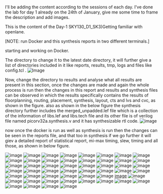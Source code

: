 I'll be adding the content according to the sessions of each day. I've done the lab for day 1 already on the 24th of January, give me some time to frame the description and add images.

This is the content of the Day-1 SKY130_D1_SK3)Getting familiar with openlane.

[NOTE: run Docker and this synthesis reports in two different terminals.] 

starting and working on Docker.

The directory to change it to the latest date directory, it will further give a list of directories included in it like reports, results, tmp, logs and files like config.tcl .
![Image](https://github.com/user-attachments/assets/9129308a-620f-4cbf-90ad-8da17c2844e0)

Now, change the directory to results and analyse what all results are present in this section, once the changes are made and again the whole process is run then the changes in this report and results and synthesis files can be observed in which the results specifically contains the results of floorplanning, routing, placement, synthesis, layout, cts and lvs and cvc, as shown in the figure. also as shown in the below figure the synthesis directory further includes the merged_unpadded.lef file which is a collection of the information of libs.lef and libs.tech file and its other file is of verilog file named picorv32a.synthesis.v and it has synthesizable rtl code. 
![image](https://github.com/user-attachments/assets/99769103-7af6-44ef-8f05-ea7eddcec7b1)

now once the docker is run as well as synthesis is run then the changes can be seen in the reports file, and that too in synthesis if we go further it will giev a detailed report of statistical report, mi-max timing, slew, timing and all those, as shown in below figure.

![image](https://github.com/user-attachments/assets/1caddd3a-55ef-48c4-aff2-17db8c6955bc)
![image](https://github.com/user-attachments/assets/056bcee8-18a8-48f2-a743-c867d815ed14)
![image](https://github.com/user-attachments/assets/41926281-8941-48f1-aabf-28f5db8db9ff)
![image](https://github.com/user-attachments/assets/57ae1a93-4e0f-48cb-83ff-233cedc2d2da)
![image](https://github.com/user-attachments/assets/ddadd7f6-0e51-4611-a1e7-9a7e9351a904)
![image](https://github.com/user-attachments/assets/cd6e8cae-153e-4dee-8dc0-bfe87d3ea406)
![image](https://github.com/user-attachments/assets/d92b8857-5c51-434d-99d5-79cb825310c2)
![image](https://github.com/user-attachments/assets/7f300e8e-5a9a-4602-bd80-726aa4e245de)
![image](https://github.com/user-attachments/assets/bb7a5911-7bec-4757-9c2f-90c1f777720b)
![image](https://github.com/user-attachments/assets/00cc5bc9-602f-4066-b53d-c484f69e8ec4)
![image](https://github.com/user-attachments/assets/3d2b6332-d671-4f10-af9e-89532cb097a8)
![image](https://github.com/user-attachments/assets/b34a477d-7ae9-46ec-a75d-f71822d1ca50)
![image](https://github.com/user-attachments/assets/fe3559a4-7465-4345-8d6a-5e125d53ea3d)
![image](https://github.com/user-attachments/assets/56d39b71-98d0-4eb7-bdcc-06838fe84879)
![image](https://github.com/user-attachments/assets/378fea88-c485-4fe0-9af9-fdbdef272a30)
![image](https://github.com/user-attachments/assets/1caf06db-29ed-442b-9fca-aee2cc4a6aa1)
![image](https://github.com/user-attachments/assets/7b37d6ea-c3c7-4365-81cf-91108b4282ba)
![image](https://github.com/user-attachments/assets/d950c6cd-0317-494f-be5b-8d06d12a3309)
![image](https://github.com/user-attachments/assets/79762558-ba97-413d-a156-7751fa8811ca)
![image](https://github.com/user-attachments/assets/b828f20c-41e0-4a38-9de2-fafc0ecf7e4f)
![image](https://github.com/user-attachments/assets/a0a83d6b-274f-4773-a5a9-8eb13670b232)
![image](https://github.com/user-attachments/assets/2b714da7-90e3-4eef-a6a1-bfc2b0e65311)
![image](https://github.com/user-attachments/assets/59a438de-1dce-4486-981e-9006a6117cbd)
![image](https://github.com/user-attachments/assets/52e9c724-f2fc-474b-855b-2c15593aaf88)
![image](https://github.com/user-attachments/assets/528ff3de-57e3-4160-8137-03d404298948)
![image](https://github.com/user-attachments/assets/7311a23d-eb59-4b16-ac9b-2b8cdf5c83cf)
![image](https://github.com/user-attachments/assets/cdaae9b3-c9a4-494c-b469-6be30ea516c1)
![image](https://github.com/user-attachments/assets/4189e070-c523-467b-8c1c-e092a810ab66)
![image](https://github.com/user-attachments/assets/228a59be-735d-4360-96f6-748ad689a8a9)
![image](https://github.com/user-attachments/assets/a7928f5d-f852-4d07-97cb-90f88b3632e4)
![image](https://github.com/user-attachments/assets/9268ff35-2319-4a84-8612-9b945475e642)
![image](https://github.com/user-attachments/assets/0e37dcd6-a3e6-4ed2-b617-956cf325aab7)
![image](https://github.com/user-attachments/assets/965adeee-5cbd-4db0-a5ac-e2d7f0b2b237)
![image](https://github.com/user-attachments/assets/fa2262c9-9650-4ef9-b7de-7ead107cd013)
![image](https://github.com/user-attachments/assets/148c20da-dd58-4e22-93ec-471464f414db)
![image](https://github.com/user-attachments/assets/980333c8-8056-4c8d-ab54-0398eae7c3b1)
![image](https://github.com/user-attachments/assets/03710ac2-bc90-4426-817b-8e9b95e3b95f)
![image](https://github.com/user-attachments/assets/1a95650c-cade-4066-bd61-1a7f0a027ac4)
[image](https://github.com/user-attachments/assets/8eb52dd2-e6b2-4cb8-81e2-176ad5e526e5)
![image](https://github.com/user-attachments/assets/cb436052-09f2-4092-9c88-1566239b8205)
![image](https://github.com/user-attachments/assets/e21385e2-f951-4b60-ac29-40b086d72b4d)
![image](https://github.com/user-attachments/assets/d4090665-23bf-43bb-a1b1-5734714557fb)
![image](https://github.com/user-attachments/assets/a20525bd-c22d-44c4-aa9b-dcd592e947eb)
![image](https://github.com/user-attachments/assets/0e9ffe27-eb99-4c0f-9205-62a07e062217)
![image](https://github.com/user-attachments/assets/904f786a-69ff-4b32-a143-196bb0727dc3)
![image](https://github.com/user-attachments/assets/34d09aaf-1c1e-4604-9db0-4512deebbe5e)
![image](https://github.com/user-attachments/assets/74237050-1a4e-4f1f-a667-3e59c67cf957)
![image](https://github.com/user-attachments/assets/fe230844-41c7-42be-8e9a-d41cea74b5a2)
![image](https://github.com/user-attachments/assets/cb7dbbd4-0f69-4b62-9bf7-340b6e2b14b3)
![image](https://github.com/user-attachments/assets/e8eeb931-ecbd-4b87-931b-9122a798346f)
![image](https://github.com/user-attachments/assets/f391cb4c-228f-441e-a353-bb6752d7946b)
![image](https://github.com/user-attachments/assets/4a723019-5e95-4e9b-b1d8-68f75f547300)







































